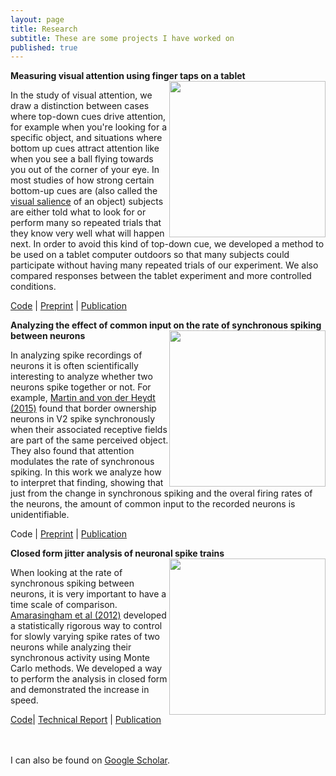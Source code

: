 ```yaml
---
layout: page
title: Research
subtitle: These are some projects I have worked on
published: true
---
```




**Measuring visual attention using finger taps on a tablet**
<img style="float: right;" src="http://dannyjeck.github.io/img/fig_natural_scenes_tap.png" width="250">

In the study of visual attention, we draw a distinction between cases where top-down cues drive attention, for example when you're looking for a specific object, and situations where bottom up cues attract attention like when you see a ball flying towards you out of the corner of your eye. In most studies of how strong certain bottom-up cues are (also called the [visual salience](http://www.scholarpedia.org/article/Visual_salience) of an object) subjects are either told what to look for or perform many so repeated trials that they know very well what will happen next. In order to avoid this kind of top-down cue, we developed a method to be used on a tablet computer outdoors so that many subjects could participate without having many repeated trials of our experiment. We also compared responses between the tablet experiment and more controlled conditions.

[Code](https://github.com/dannyjeck/Attention-maps-comparison) | [Preprint](http://dannyjeck.github.io/files/Jeck_Nat_Scene_Tap.pdf) | [Publication](https://www.ncbi.nlm.nih.gov/pubmed/28427890)


**Analyzing the effect of common input on the rate of synchronous spiking between neurons**
<img style="float: right;" src="http://dannyjeck.github.io/img/fig_all_centroids_results5_2.png" width="250">

In analyzing spike recordings of neurons it is often scientifically interesting to analyze whether two neurons spike together or not. For example, [Martin and von der Heydt (2015)](https://www.ncbi.nlm.nih.gov/pubmed/25926461) found that border ownership neurons in V2 spike synchronously when their associated receptive fields are part of the same perceived object. They also found that attention modulates the rate of synchronous spiking. In this work we analyze how to interpret that finding, showing that just from the change in synchronous spiking and the overal firing rates of the neurons, the amount of common input to the recorded neurons is unidentifiable.

Code | [Preprint](http://dannyjeck.github.io/files/Jeck_SynchronyChange.pdf) | [Publication](http://ieeexplore.ieee.org/abstract/document/7086907/)

**Closed form jitter analysis of neuronal spike trains**
<img style="float: right;" src="http://dannyjeck.github.io/img/fig_computation_time.png" width="250">

When looking at the rate of synchronous spiking between neurons, it is very important to have a time scale of comparison. [Amarasingham et al (2012)](https://www.ncbi.nlm.nih.gov/pmc/articles/PMC3349623/) developed a statistically rigorous way to control for slowly varying spike rates of two neurons while analyzing their synchronous activity using Monte Carlo methods. We developed a way to perform the analysis in closed form and demonstrated the increase in speed. 

[Code](https://github.com/dannyjeck/closed-form-jitter)| [Technical Report](https://arxiv.org/pdf/1502.07907.pdf) | [Publication](http://ieeexplore.ieee.org/abstract/document/7086908/)



<br><br>
I can also be found on [Google Scholar](https://scholar.google.com/citations?user=JNkLR8kAAAAJ&hl=en).
